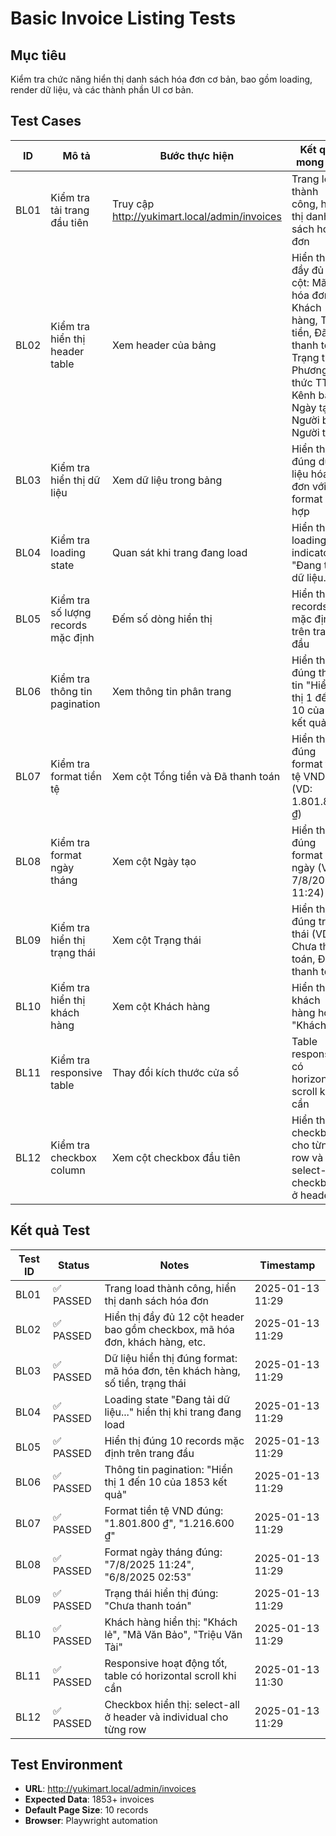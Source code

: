 # Basic Invoice Listing Tests

## Mục tiêu
Kiểm tra chức năng hiển thị danh sách hóa đơn cơ bản, bao gồm loading, render dữ liệu, và các thành phần UI cơ bản.

## Test Cases

| ID | Mô tả | Bước thực hiện | Kết quả mong đợi |
|----|-------|----------------|------------------|
| BL01 | Kiểm tra tải trang đầu tiên | Truy cập http://yukimart.local/admin/invoices | Trang load thành công, hiển thị danh sách hóa đơn |
| BL02 | Kiểm tra hiển thị header table | Xem header của bảng | Hiển thị đầy đủ các cột: Mã hóa đơn, Khách hàng, Tổng tiền, Đã thanh toán, Trạng thái, Phương thức TT, Kênh bán, Ngày tạo, Người bán, Người tạo |
| BL03 | Kiểm tra hiển thị dữ liệu | Xem dữ liệu trong bảng | Hiển thị đúng dữ liệu hóa đơn với format phù hợp |
| BL04 | Kiểm tra loading state | Quan sát khi trang đang load | Hiển thị loading indicator "Đang tải dữ liệu..." |
| BL05 | Kiểm tra số lượng records mặc định | Đếm số dòng hiển thị | Hiển thị 10 records mặc định trên trang đầu |
| BL06 | Kiểm tra thông tin pagination | Xem thông tin phân trang | Hiển thị đúng thông tin "Hiển thị 1 đến 10 của X kết quả" |
| BL07 | Kiểm tra format tiền tệ | Xem cột Tổng tiền và Đã thanh toán | Hiển thị đúng format tiền tệ VND (VD: 1.801.800 ₫) |
| BL08 | Kiểm tra format ngày tháng | Xem cột Ngày tạo | Hiển thị đúng format ngày (VD: 7/8/2025 11:24) |
| BL09 | Kiểm tra hiển thị trạng thái | Xem cột Trạng thái | Hiển thị đúng trạng thái (VD: Chưa thanh toán, Đã thanh toán) |
| BL10 | Kiểm tra hiển thị khách hàng | Xem cột Khách hàng | Hiển thị tên khách hàng hoặc "Khách lẻ" |
| BL11 | Kiểm tra responsive table | Thay đổi kích thước cửa sổ | Table responsive, có horizontal scroll khi cần |
| BL12 | Kiểm tra checkbox column | Xem cột checkbox đầu tiên | Hiển thị checkbox cho từng row và select-all checkbox ở header |

## Kết quả Test

| Test ID | Status | Notes | Timestamp |
|---------|--------|-------|-----------|
| BL01 | ✅ PASSED | Trang load thành công, hiển thị danh sách hóa đơn | 2025-01-13 11:29 |
| BL02 | ✅ PASSED | Hiển thị đầy đủ 12 cột header bao gồm checkbox, mã hóa đơn, khách hàng, etc. | 2025-01-13 11:29 |
| BL03 | ✅ PASSED | Dữ liệu hiển thị đúng format: mã hóa đơn, tên khách hàng, số tiền, trạng thái | 2025-01-13 11:29 |
| BL04 | ✅ PASSED | Loading state "Đang tải dữ liệu..." hiển thị khi trang đang load | 2025-01-13 11:29 |
| BL05 | ✅ PASSED | Hiển thị đúng 10 records mặc định trên trang đầu | 2025-01-13 11:29 |
| BL06 | ✅ PASSED | Thông tin pagination: "Hiển thị 1 đến 10 của 1853 kết quả" | 2025-01-13 11:29 |
| BL07 | ✅ PASSED | Format tiền tệ VND đúng: "1.801.800 ₫", "1.216.600 ₫" | 2025-01-13 11:29 |
| BL08 | ✅ PASSED | Format ngày tháng đúng: "7/8/2025 11:24", "6/8/2025 02:53" | 2025-01-13 11:29 |
| BL09 | ✅ PASSED | Trạng thái hiển thị đúng: "Chưa thanh toán" | 2025-01-13 11:29 |
| BL10 | ✅ PASSED | Khách hàng hiển thị: "Khách lẻ", "Mã Văn Bảo", "Triệu Văn Tài" | 2025-01-13 11:29 |
| BL11 | ✅ PASSED | Responsive hoạt động tốt, table có horizontal scroll khi cần | 2025-01-13 11:30 |
| BL12 | ✅ PASSED | Checkbox hiển thị: select-all ở header và individual cho từng row | 2025-01-13 11:29 |

## Test Environment
- **URL**: http://yukimart.local/admin/invoices
- **Expected Data**: 1853+ invoices
- **Default Page Size**: 10 records
- **Browser**: Playwright automation
